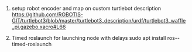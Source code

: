 1. setup robot encoder and map on custom turtlebot description
https://github.com/ROBOTIS-GIT/turtlebot3/blob/master/turtlebot3_description/urdf/turtlebot3_waffle_pi.gazebo.xacro#L66

2. Timed roslaunch for launching node with delays
sudo apt install ros-<ros-distro>-timed-roslaunch